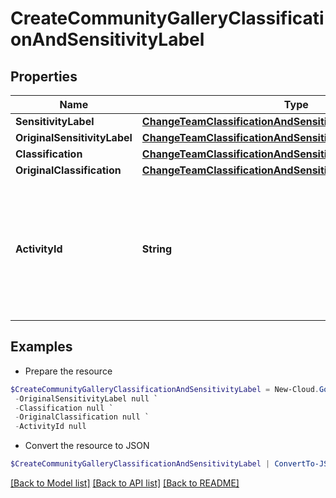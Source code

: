 # CreateCommunityGalleryClassificationAndSensitivityLabel
## Properties

Name | Type | Description | Notes
------------ | ------------- | ------------- | -------------
**SensitivityLabel** | [**ChangeTeamClassificationAndSensitivityLabelSensitivityLabel**](ChangeTeamClassificationAndSensitivityLabelSensitivityLabel.md) |  | [optional] 
**OriginalSensitivityLabel** | [**ChangeTeamClassificationAndSensitivityLabelSensitivityLabel**](ChangeTeamClassificationAndSensitivityLabelSensitivityLabel.md) |  | [optional] 
**Classification** | [**ChangeTeamClassificationAndSensitivityLabelClassification**](ChangeTeamClassificationAndSensitivityLabelClassification.md) |  | [optional] 
**OriginalClassification** | [**ChangeTeamClassificationAndSensitivityLabelClassification**](ChangeTeamClassificationAndSensitivityLabelClassification.md) |  | [optional] 
**ActivityId** | **String** | An unique identifier for the activity which can be used to find configuration in the dynamic service if it is assign by IT | [optional] 

## Examples

- Prepare the resource
```powershell
$CreateCommunityGalleryClassificationAndSensitivityLabel = New-Cloud.Governance.ClientCreateCommunityGalleryClassificationAndSensitivityLabel  -SensitivityLabel null `
 -OriginalSensitivityLabel null `
 -Classification null `
 -OriginalClassification null `
 -ActivityId null
```

- Convert the resource to JSON
```powershell
$CreateCommunityGalleryClassificationAndSensitivityLabel | ConvertTo-JSON
```

[[Back to Model list]](../README.md#documentation-for-models) [[Back to API list]](../README.md#documentation-for-api-endpoints) [[Back to README]](../README.md)

